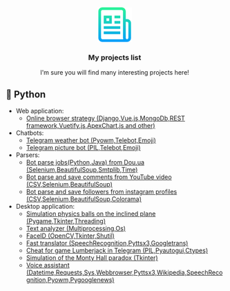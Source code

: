 <br />
<p align="center">
  <a href="https://github.com/Aarrtteemm123/PROJECTS-LIST">
    <img src="logo.png" alt="Logo" width="80" height="80">
  </a>

  <h3 align="center">My projects list</h3>

  <p align="center">
    I'm sure you will find many interesting projects here!
    <br />
  </p>
</p>
<h2>&#x1F537; Python</h2>

- Web application:
  - [Online browser strategy (Django,Vue.js,MongoDb,REST framework,Vuetify.js,ApexChart.js and other)](https://github.com/Aarrtteemm123/strategy-game-server)
- Chatbots:
  - [Telegram weather bot (Pyowm,Telebot,Emoji)](https://github.com/Aarrtteemm123/TelegramBots)
  - [Telegram picture bot (PIL,Telebot,Emoji)](https://github.com/Aarrtteemm123/TelegramBots/tree/pictureBot)
- Parsers:
  - [Bot parse jobs(Python,Java) from Dou.ua (Selenium,BeautifulSoup,Smtplib,Time)](https://github.com/Aarrtteemm123/Parsers)
  - [Bot parse and save comments from YouTube video (CSV,Selenium,BeautifulSoup)](https://github.com/Aarrtteemm123/Parsers/tree/YT-com-parser)
  - [Bot parse and save followers from instagram profiles (CSV,Selenium,BeautifulSoup,Colorama)](https://github.com/Aarrtteemm123/Parsers/tree/InstaSub)
- Desktop application:
  - [Simulation physics balls on the inclined plane (Pygame,Tkinter,Threading)](https://github.com/Aarrtteemm123/Balls)
  - [Text analyzer (Multiprocessing,Os)](https://github.com/Aarrtteemm123/text-analyzer)
  - [FaceID (OpenCV,Tkinter,Shutil)](https://github.com/Aarrtteemm123/FaceID)
  - [Fast translator (SpeechRecognition,Pyttsx3,Googletrans)](https://github.com/Aarrtteemm123/fast-translator)
  - [Cheat for game Lumberjack in Telegram (PIL,Pyautogui,Ctypes)](https://github.com/Aarrtteemm123/LumberjackBot)
  - [Simulation of the Monty Hall paradox (Tkinter)](https://github.com/Aarrtteemm123/Monty-Hall)
  - [Voice assistant (Datetime,Requests,Sys,Webbrowser,Pyttsx3,Wikipedia,SpeechRecognition,Pyowm,Pygooglenews)](https://github.com/illumlg/voice-assistant)
